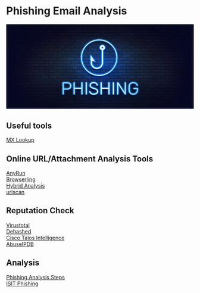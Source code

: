 # Phishing Email Analysis
![phishing](https://github.com/LetsDefend/Phishing-Email-Analysis/blob/main/phishing.jpg)

## Useful tools
[MX Lookup](https://mxtoolbox.com/ "MX Lookup")

## Online URL/Attachment Analysis Tools
[AnyRun](https://app.any.run/ "AnyRun")\
[Browserling](https://www.browserling.com/ "Browserling")\
[Hybrid Analysis](https://www.hybrid-analysis.com/ "Hybrid Analysis")\
[urlscan](https://urlscan.io/ "urlscan")


## Reputation Check
[Virustotal](https://www.virustotal.com/gui/ "Virustotal")\
[Dehashed](https://metadefender.com/ "Metadefender")\
[Cisco Talos Intelligence](https://talosintelligence.com/ "Cisco Talos Intelligence")\
[AbuseIPDB](https://www.abuseipdb.com/ "AbuseIPDB")

## Analysis
[Phishing Analysis Steps](https://app.letsdefend.io/academy/lesson/Phishing-Attack/ "Phishing Analysis Steps")\
[ISIT Phishing](https://isitphishing.org/ "ISIT Phishing")
